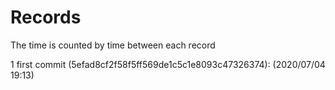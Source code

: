 # Records
The time is counted by time between each record

1 first commit (5efad8cf2f58f5ff569de1c5c1e8093c47326374): (2020/07/04 19:13)
